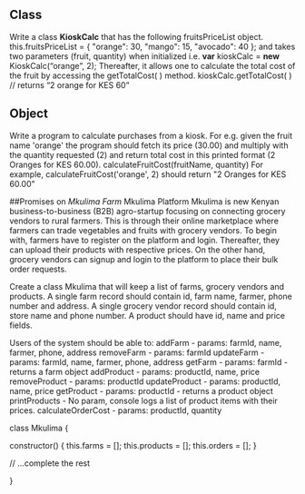 ## Class
Write a class **KioskCalc** that has the following fruitsPriceList object.
this.fruitsPriceList = { "orange": 30, "mango": 15, "avocado": 40 }; 
and takes two parameters (fruit, quantity) when initialized i.e. 
**var** kioskCalc = **new** KioskCalc(“orange”, 2);
Thereafter, it allows one to calculate the total cost of the fruit by accessing the 
getTotalCost( ) method. 
kioskCalc.getTotalCost( )  // returns “2 orange for KES 60” 

## Object

Write a program to calculate purchases from a kiosk. For e.g. given the fruit name 
'orange' the program should fetch its price (30.00) and multiply with the quantity 
requested (2) and return total cost in this printed format (2 Oranges for KES 
60.00). 
calculateFruitCost(fruitName, quantity)
For example, calculateFruitCost('orange', 2) should return "2 Oranges for KES 
60.00"

##Promises on *Mkulima Farm*
Mkulima Platform
Mkulima is new Kenyan business-to-business (B2B) agro-startup focusing on connecting grocery vendors to rural farmers. This is through their online marketplace where farmers can trade vegetables and fruits with grocery vendors. To begin with, farmers have to register on the platform and login. Thereafter, they can upload their products with respective prices. On the other hand, grocery vendors can signup and login to the platform to place their bulk order requests. 

Create a class Mkulima that will keep a list of farms, grocery vendors and products. A single farm record should contain id, farm name, farmer, phone number and address. A single grocery vendor record should contain id, store name and phone number. A product should have id, name and price fields. 

Users of the system should be able to:
 addFarm - params: farmId, name, farmer, phone, address
 removeFarm - params: farmId
 updateFarm - params: farmId, name, farmer, phone, address
 getFarm - params: farmId - returns a farm object
 addProduct - params: productId, name, price
 removeProduct - params: productId
 updateProduct - params: productId, name, price
 getProduct - params: productId - returns a product object
 printProducts - No param, console logs a list of product items with their prices.
calculateOrderCost - params: productId, quantity

class Mkulima {
  
  constructor() {
    this.farms = [];
    this.products = [];
    this.orders = [];
  }

  // ...complete the rest 

}


